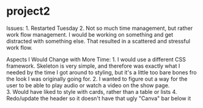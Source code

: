 # project2

Issues:
    1. Restarted Tuesday
    2. Not so much time management, but rather work flow management. I would be working on something and get distracted with something else. That resulted in a scattered and stressful work flow.


Aspects I Would Change with More Time:
    1. I would use a different CSS framework. Skeleton is very simple, and therefore was exactly what I needed by the time I got around to styling, but it's a little too bare bones fro the look I was originally going for.
    2. I wanted to figure out a way for the user to be able to play audio or watch a video on the show page.  
    3. Would have liked to style with cards, rather than a table or lists
    4. Redo/update the header so it doesn't have that ugly "Canva" bar below it
